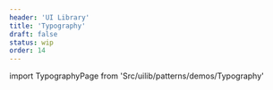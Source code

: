 ```yaml
---
header: 'UI Library'
title: 'Typography'
draft: false
status: wip
order: 14
---
```


<!--
  ATTENTION: This file is auto generated by using "makeDemosFactory".
  Do not change the content!
-->

import TypographyPage from 'Src/uilib/patterns/demos/Typography'

<TypographyPage />
